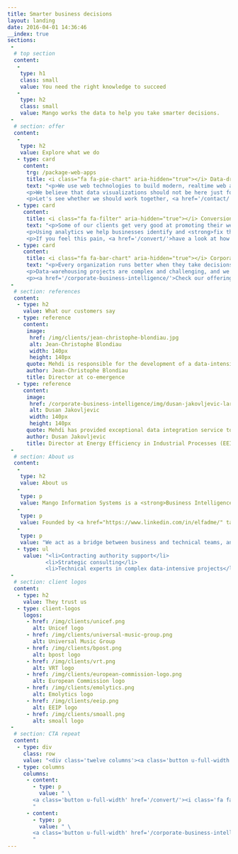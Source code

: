 ```yaml
---
title: Smarter business decisions
layout: landing
date: 2016-04-01 14:36:46
__index: true
sections:
 -
  # top section
  content:
   -
    type: h1
    class: small
    value: You need the right knowledge to succeed
   -
    type: h2
    class: small
    value: Mango works the data to help you take smarter decisions.
 -
  # section: offer
  content:
   -
    type: h2
    value: Explore what we do
   - type: card
     content:
      trg: /package-web-apps
      title: <i class="fa fa-pie-chart" aria-hidden="true"></i> Data-driven web applications
      text: "<p>We use web technologies to build modern, realtime web analytics applications.</p>
      <p>We believe that data visualizations should not be here just for eye candy, but actually <strong>provide valuable and actionable insights</strong>.</p>
      <p>Let's see whether we should work together, <a href='/contact/'>get in touch</a>!</p>"
   - type: card
     content:
      title: <i class="fa fa-filter" aria-hidden="true"></i> Conversion optimization
      text: "<p>Some of our clients get very good at promoting their websites and attracting visitors, but then struggle at converting them into paying customers. </p>
      <p>Using analytics we help businesses identify and <strong>fix the bottlenecks</strong>, to eventually <strong>sell more</strong>.</p>
      <p>If you feel this pain, <a href='/convert/'>have a look at how we do it</a>.</p>"
   - type: card
     content:
      title: <i class="fa fa-bar-chart" aria-hidden="true"></i> Corporate Business Intelligence
      text: "<p>Every organization runs better when they take decisions based on facts, rather than assumptions.</p>
      <p>Data-warehousing projects are complex and challenging, and we use our experience to <strong>increase the chances of success</strong>.</p>
      <p><a href='/corporate-business-intelligence/'>Check our offering</a> to know more.</p>"
 -
  # section: references
  content:
   - type: h2
     value: What our customers say
   - type: reference
     content:
      image:
       href: /img/clients/jean-christophe-blondiau.jpg
       alt: Jean-Christophe Blondiau
       width: 140px
       height: 140px
      quote: Mehdi is responsible for the development of a data-intensive web application.<br>He demonstrates his commitment to the success of this enterprise through flexibility and short response time. He is <strong>totally focused on delivering results</strong>.
      author: Jean-Christophe Blondiau
      title: Director at co-emergence
   - type: reference
     content:
      image:
       href: /corporate-business-intelligence/img/dusan-jakovljevic-large.jpg
       alt: Dusan Jakovljevic
       width: 140px
       height: 140px
      quote: Mehdi has provided exceptional data integration service to Energy Efficiency in Industrial Services
      author: Dusan Jakovljevic
      title: Director at Energy Efficiency in Industrial Processes (EEIP)
 -
  # section: About us
  content:
   -
    type: h2
    value: About us
   -
    type: p
    value: Mango Information Systems is a <strong>Business Intelligence</strong> company that helps organizations be <strong>more successful in the digital world</strong>.
   -
    type: p
    value: Founded by <a href="https://www.linkedin.com/in/elfadme/" target="_new">Mehdi El Fadil</a> in 2010, we're operating from Brussels, Belgium.
   -
    type: p
    value: "We act as a bridge between business and technical teams, and provide the following type of services:"
   - type: ul
     value: "<li>Contracting authority support</li>
			<li>Strategic consulting</li>
			<li>Technical experts in complex data-intensive projects</li>"
 -
  # section: client logos
  content:
   - type: h2
     value: They trust us
   - type: client-logos
     logos:
      - href: /img/clients/unicef.png
        alt: Unicef logo
      - href: /img/clients/universal-music-group.png
        alt: Universal Music Group
      - href: /img/clients/bpost.png
        alt: bpost logo
      - href: /img/clients/vrt.png
        alt: VRT logo
      - href: /img/clients/european-commission-logo.png
        alt: European Commission logo
      - href: /img/clients/emolytics.png
        alt: Emolytics logo
      - href: /img/clients/eeip.png
        alt: EEIP logo
      - href: /img/clients/smoall.png
        alt: smoall logo
 -
  # section: CTA repeat
  content:
   - type: div
     class: row
     value: "<div class='twelve columns'><a class='button u-full-width' href='/contact/'><i class='fa fa-pie-chart' aria-hidden='true'></i> Data-driven web applications</a></div><br><br>"
   - type: columns
     columns:
      - content:
        - type: p
          value: " \
		<a class='button u-full-width' href='/convert/'><i class='fa fa-filter' aria-hidden='true'></i> Conversion optimization</a> \
		"
      - content:
        - type: p
          value: " \
		<a class='button u-full-width' href='/corporate-business-intelligence/'><i class='fa fa-bar-chart' aria-hidden='true'></i> Corporate Business Intelligence</a> \
		"
---
```

